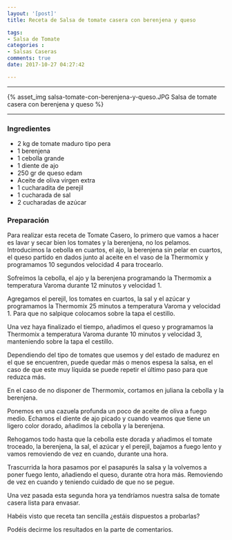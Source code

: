 ```yaml
---
layout: '[post]'
title: Receta de Salsa de tomate casera con berenjena y queso

tags:
- Salsa de Tomate
categories :
- Salsas Caseras
comments: true
date: 2017-10-27 04:27:42

---
```

---
{% asset_img salsa-tomate-con-berenjena-y-queso.JPG Salsa de tomate casera con berenjena y queso %}


---


### Ingredientes

- 2 kg de tomate maduro tipo pera
- 1 berenjena
- 1 cebolla grande
- 1 diente de ajo
- 250 gr de queso edam
- Aceite de oliva virgen extra
- 1 cucharadita de perejil
- 1 cucharada de sal
- 2 cucharadas de azúcar

### Preparación

Para realizar esta receta de Tomate Casero, lo primero que vamos a hacer es lavar y secar bien los tomates y la berenjena, no los pelamos.
Introducimos la cebolla en cuartos, el ajo, la berenjena sin pelar en cuartos, el queso partido en dados junto al aceite en el vaso de la Thermomix y programamos 10 segundos velocidad 4 para trocearlo.

Sofreímos la cebolla, el ajo y la berenjena programando la Thermomix a temperatura Varoma durante 12 minutos y velocidad 1.

Agregamos el perejil, los tomates en cuartos, la sal y el azúcar y programamos la Thermomix 25 minutos a temperatura Varoma y velocidad 1. Para que no salpique colocamos sobre la tapa el cestillo.

Una vez haya finalizado el tiempo, añadimos el queso y programamos la Thermomix a temperatura Varoma durante 10 minutos y velocidad 3, manteniendo sobre la tapa el cestillo.

Dependiendo del tipo de tomates que usemos y del estado de madurez en el que se encuentren, puede quedar más o menos espesa la salsa, en el caso de que este muy líquida se puede repetir el último paso para que reduzca más.

En el caso de no disponer de Thermomix, cortamos en juliana la cebolla y la berenjena.

Ponemos en una cazuela profunda un poco de aceite de oliva a fuego medio. Echamos el diente de ajo picado y cuando veamos que tiene un ligero color dorado, añadimos la cebolla y la berenjena.

Rehogamos todo hasta que la cebolla este dorada y añadimos el tomate troceado, la berenjena, la sal, el azúcar y el perejil, bajamos a fuego lento y vamos removiendo de vez en cuando, durante una hora.

Trascurrida la hora pasamos por el pasapurés la salsa y la volvemos a poner fuego lento, añadiendo el queso, durante otra hora más. Removiendo de vez en cuando y teniendo cuidado de que no se pegue.

Una vez pasada esta segunda hora ya tendríamos nuestra salsa de tomate casera lista para envasar.

 Habéis visto que receta tan sencilla ¿estáis dispuestos a probarlas?

 Podéis decirme los resultados en la parte de comentarios.
